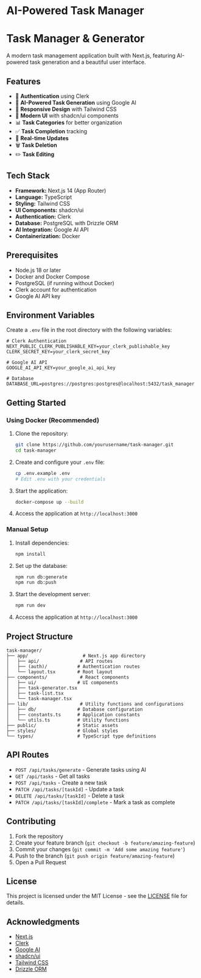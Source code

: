 # AI-Powered Task Manager

# Task Manager & Generator


A modern task management application built with Next.js, featuring AI-powered task generation and a beautiful user interface.

## Features

- 🔐 **Authentication** using Clerk
- 🤖 **AI-Powered Task Generation** using Google AI
- 📱 **Responsive Design** with Tailwind CSS
- 🎨 **Modern UI** with shadcn/ui components
- 📊 **Task Categories** for better organization
- ✅ **Task Completion** tracking
- 🔄 **Real-time Updates**
- 🗑️ **Task Deletion**
- ✏️ **Task Editing**

## Tech Stack

- **Framework:** Next.js 14 (App Router)
- **Language:** TypeScript
- **Styling:** Tailwind CSS
- **UI Components:** shadcn/ui
- **Authentication:** Clerk
- **Database:** PostgreSQL with Drizzle ORM
- **AI Integration:** Google AI API
- **Containerization:** Docker

## Prerequisites

- Node.js 18 or later
- Docker and Docker Compose
- PostgreSQL (if running without Docker)
- Clerk account for authentication
- Google AI API key

## Environment Variables

Create a `.env` file in the root directory with the following variables:

```env
# Clerk Authentication
NEXT_PUBLIC_CLERK_PUBLISHABLE_KEY=your_clerk_publishable_key
CLERK_SECRET_KEY=your_clerk_secret_key

# Google AI API
GOOGLE_AI_API_KEY=your_google_ai_api_key

# Database
DATABASE_URL=postgres://postgres:postgres@localhost:5432/task_manager
```

## Getting Started

### Using Docker (Recommended)

1. Clone the repository:
   ```bash
   git clone https://github.com/yourusername/task-manager.git
   cd task-manager
   ```

2. Create and configure your `.env` file:
   ```bash
   cp .env.example .env
   # Edit .env with your credentials
   ```

3. Start the application:
   ```bash
   docker-compose up --build
   ```

4. Access the application at `http://localhost:3000`

### Manual Setup

1. Install dependencies:
   ```bash
   npm install
   ```

2. Set up the database:
   ```bash
   npm run db:generate
   npm run db:push
   ```

3. Start the development server:
   ```bash
   npm run dev
   ```

4. Access the application at `http://localhost:3000`

## Project Structure

```
task-manager/
├── app/                    # Next.js app directory
│   ├── api/               # API routes
│   ├── (auth)/           # Authentication routes
│   └── layout.tsx        # Root layout
├── components/            # React components
│   ├── ui/               # UI components
│   ├── task-generator.tsx
│   ├── task-list.tsx
│   └── task-manager.tsx
├── lib/                   # Utility functions and configurations
│   ├── db/               # Database configuration
│   ├── constants.ts      # Application constants
│   └── utils.ts          # Utility functions
├── public/               # Static assets
├── styles/               # Global styles
└── types/                # TypeScript type definitions
```

## API Routes

- `POST /api/tasks/generate` - Generate tasks using AI
- `GET /api/tasks` - Get all tasks
- `POST /api/tasks` - Create a new task
- `PATCH /api/tasks/[taskId]` - Update a task
- `DELETE /api/tasks/[taskId]` - Delete a task
- `PATCH /api/tasks/[taskId]/complete` - Mark a task as complete

## Contributing

1. Fork the repository
2. Create your feature branch (`git checkout -b feature/amazing-feature`)
3. Commit your changes (`git commit -m 'Add some amazing feature'`)
4. Push to the branch (`git push origin feature/amazing-feature`)
5. Open a Pull Request

## License

This project is licensed under the MIT License - see the [LICENSE](LICENSE) file for details.

## Acknowledgments

- [Next.js](https://nextjs.org/)
- [Clerk](https://clerk.com/)
- [Google AI](https://ai.google.dev/)
- [shadcn/ui](https://ui.shadcn.com/)
- [Tailwind CSS](https://tailwindcss.com/)
- [Drizzle ORM](https://orm.drizzle.team/)
